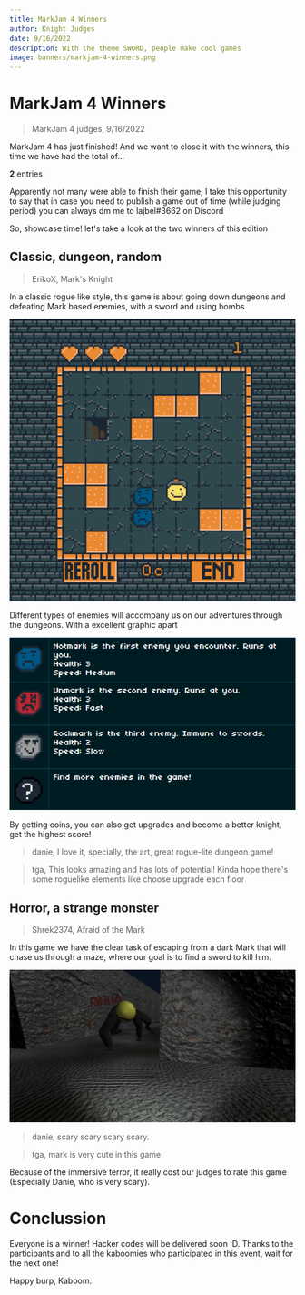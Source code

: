 ```yaml
---
title: MarkJam 4 Winners
author: Knight Judges
date: 9/16/2022
description: With the theme SWORD, people make cool games
image: banners/markjam-4-winners.png
---
```


# MarkJam 4 Winners

> MarkJam 4 judges, 9/16/2022

MarkJam 4 has just finished! And we want to close it with the winners, this time
we have had the total of...

**2** entries

Apparently not many were able to finish their game, I take this opportunity to
say that in case you need to publish a game out of time (while judging period)
you can always dm me to lajbel#3662 on Discord

So, showcase time! let's take a look at the two winners of this edition

## Classic, dungeon, random

> ErikoX, Mark's Knight

In a classic rogue like style, this game is about going down dungeons and
defeating Mark based enemies, with a sword and using bombs.

![](markjam-4-winners/image_1.gif)

Different types of enemies will accompany us on our adventures through the
dungeons. With a excellent graphic apart

![](markjam-4-winners/image_2.png)

By getting coins, you can also get upgrades and become a better knight, get the
highest score!

> danie, I love it, specially, the art, great rogue-lite dungeon game!

> tga, This looks amazing and has lots of potential! Kinda hope there's some
> roguelike elements like choose upgrade each floor

## Horror, a strange monster

> Shrek2374, Afraid of the Mark

In this game we have the clear task of escaping from a dark Mark that will chase
us through a maze, where our goal is to find a sword to kill him.

![](markjam-4-winners/scary.png)

> danie, scary scary scary scary.

> tga, mark is very cute in this game

Because of the immersive terror, it really cost our judges to rate this game
(Especially Danie, who is very scary).

# Conclussion

Everyone is a winner! Hacker codes will be delivered soon :D. Thanks to the
participants and to all the kaboomies who participated in this event, wait for
the next one!

Happy burp, Kaboom.
